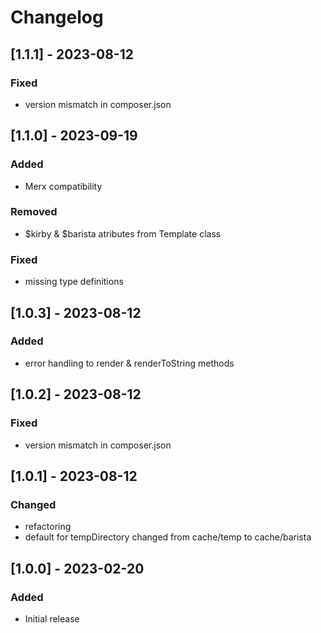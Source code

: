 # Changelog

## [1.1.1] - 2023-08-12
### Fixed
- version mismatch in composer.json


## [1.1.0] - 2023-09-19
### Added
- Merx compatibility

### Removed
- $kirby & $barista atributes from Template class

### Fixed
- missing type definitions


## [1.0.3] - 2023-08-12
### Added
- error handling to render & renderToString methods


## [1.0.2] - 2023-08-12
### Fixed
- version mismatch in composer.json


## [1.0.1] - 2023-08-12
### Changed
- refactoring
- default for tempDirectory changed from cache/temp to cache/barista


## [1.0.0] - 2023-02-20
### Added
- Initial release
